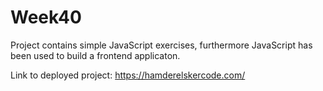 # Week40

Project contains simple JavaScript exercises, furthermore JavaScript has been used to build a frontend applicaton.

Link to deployed project: https://hamderelskercode.com/
